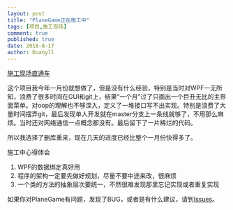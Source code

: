 ```yaml
---
layout: post
title: "PlaneGame正在施工中"
tags: [项目,施工现场]
comment: true
published: true
date: 2018-8-17
author: Duanyll
---
```


[施工现场直通车](https://github.com/duanyll/PlaneGame/)

<!-- more -->

这个项目我今年一月份就想做了，但是没有什么经验，特别是当时对WPF一无所知，浪费了很多时间在GUI和git上，结果“一个月”过了只画出一个巨丑无比的主界面菜单。对oop的理解也不够深入，定义了一堆接口写不出实现。特别是浪费了大量时间摆弄git，最后发现单人开发就在master分支上一条线就够了，不用那么麻烦。当时还对网络通信一点概念都没有。最后留下了一片稀烂的代码。

所以我选择了删库重来，现在几天的进度已经比整个一月份快得多了。

施工中心得体会

1. WPF的数据绑定真好用
2. 程序的架构一定要先做好规划，尽量不要中途来改，很麻烦
3. 一个类的方法的抽象层次要统一，不然很难发现那里忘记实现或者重复实现

如果你对PlaneGame有问题，发现了BUG，或者是有什么建议，请到[Issues](https://github.com/duanyll/PlaneGame/issues)。